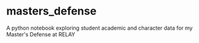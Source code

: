 # masters_defense
A python notebook exploring student academic and character data for my Master's Defense at RELAY
